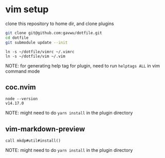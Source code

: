 # vim setup

clone this repository to home dir, and clone plugins

```sh
git clone git@github.com:gavwu/dotfile.git
cd dotfile
git submodule update --init
```

```
ln -s ~/dotfile/vimrc ~/.vimrc
ln -s ~/dotfile/vim ~/.vim
```

NOTE: for generating help tag for plugin, need to run `helptags ALL` in vim command mode

## coc.nvim

```
node --version
v14.17.0
```

NOTE: might need to do `yarn install` in the plugin directory

## vim-markdown-preview

```
call mkdp#util#install()
```

NOTE: might need to do `yarn install` in the plugin directory
